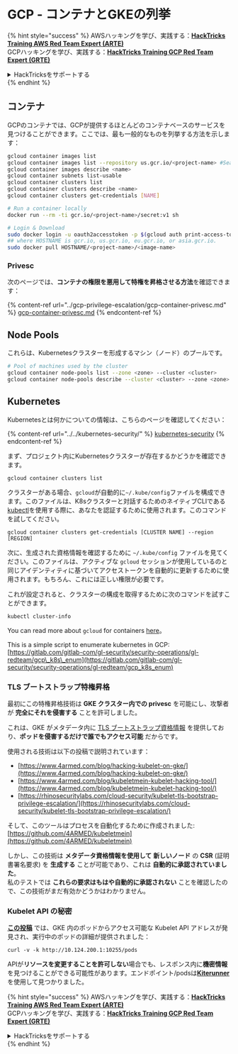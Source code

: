 # GCP - コンテナとGKEの列挙

{% hint style="success" %}
AWSハッキングを学び、実践する：<img src="../../../.gitbook/assets/image (1) (1) (1) (1).png" alt="" data-size="line">[**HackTricks Training AWS Red Team Expert (ARTE)**](https://training.hacktricks.xyz/courses/arte)<img src="../../../.gitbook/assets/image (1) (1) (1) (1).png" alt="" data-size="line">\
GCPハッキングを学び、実践する：<img src="../../../.gitbook/assets/image (2) (1).png" alt="" data-size="line">[**HackTricks Training GCP Red Team Expert (GRTE)**<img src="../../../.gitbook/assets/image (2) (1).png" alt="" data-size="line">](https://training.hacktricks.xyz/courses/grte)

<details>

<summary>HackTricksをサポートする</summary>

* [**サブスクリプションプラン**](https://github.com/sponsors/carlospolop)を確認してください！
* **💬 [**Discordグループ**](https://discord.gg/hRep4RUj7f)または[**Telegramグループ**](https://t.me/peass)に参加するか、**Twitter** 🐦 [**@hacktricks\_live**](https://twitter.com/hacktricks_live)**をフォローしてください。**
* **ハッキングのトリックを共有するには、[**HackTricks**](https://github.com/carlospolop/hacktricks)と[**HackTricks Cloud**](https://github.com/carlospolop/hacktricks-cloud)のGitHubリポジトリにPRを送信してください。**

</details>
{% endhint %}

## コンテナ

GCPのコンテナでは、GCPが提供するほとんどのコンテナベースのサービスを見つけることができます。ここでは、最も一般的なものを列挙する方法を示します：
```bash
gcloud container images list
gcloud container images list --repository us.gcr.io/<project-name> #Search in other subdomains repositories
gcloud container images describe <name>
gcloud container subnets list-usable
gcloud container clusters list
gcloud container clusters describe <name>
gcloud container clusters get-credentials [NAME]

# Run a container locally
docker run --rm -ti gcr.io/<project-name>/secret:v1 sh

# Login & Download
sudo docker login -u oauth2accesstoken -p $(gcloud auth print-access-token) https://HOSTNAME
## where HOSTNAME is gcr.io, us.gcr.io, eu.gcr.io, or asia.gcr.io.
sudo docker pull HOSTNAME/<project-name>/<image-name>
```
### Privesc

次のページでは、**コンテナの権限を悪用して特権を昇格させる方法**を確認できます：

{% content-ref url="../gcp-privilege-escalation/gcp-container-privesc.md" %}
[gcp-container-privesc.md](../gcp-privilege-escalation/gcp-container-privesc.md)
{% endcontent-ref %}

## Node Pools

これらは、Kubernetesクラスターを形成するマシン（ノード）のプールです。
```bash
# Pool of machines used by the cluster
gcloud container node-pools list --zone <zone> --cluster <cluster>
gcloud container node-pools describe --cluster <cluster> --zone <zone> <node-pool>
```
## Kubernetes

Kubernetesとは何かについての情報は、こちらのページを確認してください：

{% content-ref url="../../kubernetes-security/" %}
[kubernetes-security](../../kubernetes-security/)
{% endcontent-ref %}

まず、プロジェクト内にKubernetesクラスターが存在するかどうかを確認できます。
```
gcloud container clusters list
```
クラスターがある場合、`gcloud`が自動的に`~/.kube/config`ファイルを構成できます。このファイルは、K8sクラスターと対話するためのネイティブCLIである[kubectl](https://kubernetes.io/docs/reference/kubectl/overview/)を使用する際に、あなたを認証するために使用されます。このコマンドを試してください。
```
gcloud container clusters get-credentials [CLUSTER NAME] --region [REGION]
```
次に、生成された資格情報を確認するために `~/.kube/config` ファイルを見てください。このファイルは、アクティブな `gcloud` セッションが使用しているのと同じアイデンティティに基づいてアクセストークンを自動的に更新するために使用されます。もちろん、これには正しい権限が必要です。

これが設定されると、クラスターの構成を取得するために次のコマンドを試すことができます。
```
kubectl cluster-info
```
You can read more about `gcloud` for containers [here](https://cloud.google.com/sdk/gcloud/reference/container/)。

This is a simple script to enumerate kubernetes in GCP: [https://gitlab.com/gitlab-com/gl-security/security-operations/gl-redteam/gcp\_k8s\_enum](https://gitlab.com/gitlab-com/gl-security/security-operations/gl-redteam/gcp_k8s_enum)

### TLS ブートストラップ特権昇格

最初にこの特権昇格技術は **GKE クラスター内での privesc** を可能にし、攻撃者が **完全にそれを侵害する** ことを許可しました。

これは、GKE がメタデータ内に [TLS ブートストラップ資格情報](https://kubernetes.io/docs/reference/command-line-tools-reference/kubelet-tls-bootstrapping/) を提供しており、**ポッドを侵害するだけで誰でもアクセス可能** だからです。

使用される技術は以下の投稿で説明されています：

* [https://www.4armed.com/blog/hacking-kubelet-on-gke/](https://www.4armed.com/blog/hacking-kubelet-on-gke/)
* [https://www.4armed.com/blog/kubeletmein-kubelet-hacking-tool/](https://www.4armed.com/blog/kubeletmein-kubelet-hacking-tool/)
* [https://rhinosecuritylabs.com/cloud-security/kubelet-tls-bootstrap-privilege-escalation/](https://rhinosecuritylabs.com/cloud-security/kubelet-tls-bootstrap-privilege-escalation/)

そして、このツールはプロセスを自動化するために作成されました: [https://github.com/4ARMED/kubeletmein](https://github.com/4ARMED/kubeletmein)

しかし、この技術は **メタデータ資格情報を使用して** **新しいノード** の **CSR** (証明書署名要求) を **生成する** ことが可能であり、これは **自動的に承認されていました**。\
私のテストでは **これらの要求はもはや自動的に承認されない** ことを確認したので、この技術がまだ有効かどうかはわかりません。

### Kubelet API の秘密 <a href="#the-kubelet-api-git-secrets-redux" id="the-kubelet-api-git-secrets-redux"></a>

[**この投稿**](https://blog.assetnote.io/2022/05/06/cloudflare-pages-pt3/) では、GKE 内のポッドからアクセス可能な Kubelet API アドレスが発見され、実行中のポッドの詳細が提供されました：
```
curl -v -k http://10.124.200.1:10255/pods
```
APIが**リソースを変更することを許可しない**場合でも、レスポンス内に**機密情報**を見つけることができる可能性があります。エンドポイント/podsは[**Kiterunner**](https://github.com/assetnote/kiterunner)を使用して見つかりました。

{% hint style="success" %}
AWSハッキングを学び、実践する：<img src="../../../.gitbook/assets/image (1) (1) (1) (1).png" alt="" data-size="line">[**HackTricks Training AWS Red Team Expert (ARTE)**](https://training.hacktricks.xyz/courses/arte)<img src="../../../.gitbook/assets/image (1) (1) (1) (1).png" alt="" data-size="line">\
GCPハッキングを学び、実践する：<img src="../../../.gitbook/assets/image (2) (1).png" alt="" data-size="line">[**HackTricks Training GCP Red Team Expert (GRTE)**<img src="../../../.gitbook/assets/image (2) (1).png" alt="" data-size="line">](https://training.hacktricks.xyz/courses/grte)

<details>

<summary>HackTricksをサポートする</summary>

* [**サブスクリプションプラン**](https://github.com/sponsors/carlospolop)を確認してください！
* **💬 [**Discordグループ**](https://discord.gg/hRep4RUj7f)または[**Telegramグループ**](https://t.me/peass)に参加するか、**Twitter** 🐦 [**@hacktricks\_live**](https://twitter.com/hacktricks_live)**をフォローしてください。**
* **[**HackTricks**](https://github.com/carlospolop/hacktricks)および[**HackTricks Cloud**](https://github.com/carlospolop/hacktricks-cloud)のGitHubリポジトリにPRを提出してハッキングトリックを共有してください。**

</details>
{% endhint %}
